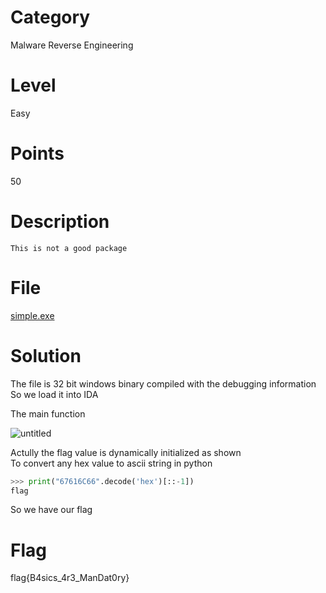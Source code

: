 # Category
Malware Reverse Engineering
# Level
Easy
# Points
50
# Description
```This is not a good package```
# File
[simple.exe](https://github.com/Revers3c-Team/CTF-writeups/blob/master/CyberTalents/Competitions/Egypt%20Universities%20CTF%20Competition/Good%20Package/simple.exe)
# Solution
The file is 32 bit windows binary compiled with the debugging information</br>
So we load it into IDA</br>

The main function

![untitled](https://github.com/Revers3c-Team/CTF-writeups/raw/master/CyberTalents/Competitions/Egypt%20Universities%20CTF%20Competition/Good%20Package/img1.PNG)

Actully the flag value is dynamically initialized as shown</br>
To convert any hex value to ascii string in python</br>
```python
>>> print("67616C66".decode('hex')[::-1])
flag
```

So we have our flag
# Flag
flag{B4sics_4r3_ManDat0ry}
